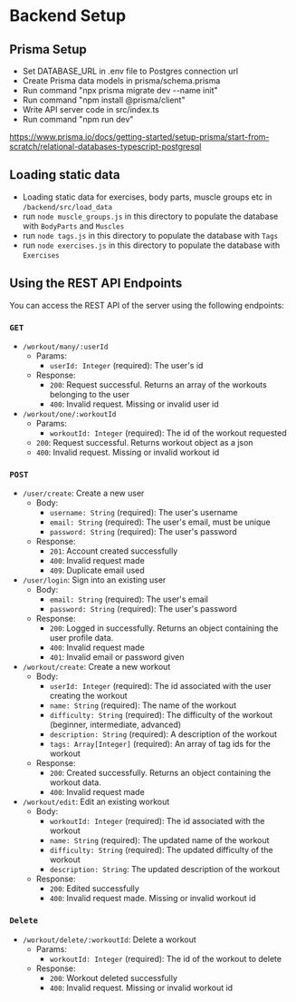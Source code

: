 # Backend Setup

## Prisma Setup

- Set DATABASE_URL in .env file to Postgres connection url
- Create Prisma data models in prisma/schema.prisma
- Run command "npx prisma migrate dev --name init"
- Run command "npm install @prisma/client"
- Write API server code in src/index.ts
- Run command "npm run dev"

https://www.prisma.io/docs/getting-started/setup-prisma/start-from-scratch/relational-databases-typescript-postgresql

## Loading static data

- Loading static data for exercises, body parts, muscle groups etc in `/backend/src/load_data`
- run `node muscle_groups.js` in this directory to populate the database with `BodyParts` and `Muscles`
- run `node tags.js` in this directory to populate the database with `Tags`
- run `node exercises.js` in this directory to populate the database with `Exercises`

## Using the REST API Endpoints

You can access the REST API of the server using the following endpoints:

### `GET`

- `/workout/many/:userId`
  - Params:
    - `userId: Integer` (required): The user's id
  - Response:
    - `200`: Request successful. Returns an array of the workouts belonging to the user
    - `400`: Invalid request. Missing or invalid user id
- `/workout/one/:workoutId`
  - Params:
    - `workoutId: Integer` (required): The id of the workout requested
  - `200`: Request successful. Returns workout object as a json
  - `400`: Invalid request. Missing or invalid workout id

### `POST`

- `/user/create`: Create a new user
  - Body:
    - `username: String` (required): The user's username
    - `email: String` (required): The user's email, must be unique
    - `password: String` (required): The user's password
  - Response:
    - `201`: Account created successfully
    - `400`: Invalid request made
    - `409`: Duplicate email used
- `/user/login`: Sign into an existing user
  - Body:
    - `email: String` (required): The user's email
    - `password: String` (required): The user's password
  - Response:
    - `200`: Logged in successfully. Returns an object containing the user profile data.
    - `400`: Invalid request made
    - `401`: Invalid email or password given
- `/workout/create`: Create a new workout
  - Body:
    - `userId: Integer` (required): The id associated with the user creating the workout
    - `name: String` (required): The name of the workout
    - `difficulty: String` (required): The difficulty of the workout (beginner, intermediate, advanced)
    - `description: String` (required): A description of the workout
    - `tags: Array[Integer]` (required): An array of tag ids for the workout
  - Response:
    - `200`: Created successfully. Returns an object containing the workout data.
    - `400`: Invalid request made
- `/workout/edit`: Edit an existing workout
  - Body:
    - `workoutId: Integer` (required): The id associated with the workout
    - `name: String` (required): The updated name of the workout
    - `difficulty: String` (required): The updated difficulty of the workout
    - `description: String`: The updated description of the workout
  - Response:
    - `200`: Edited successfully
    - `400`: Invalid request made. Missing or invalid workout id

### `Delete`

- `/workout/delete/:workoutId`: Delete a workout
  - Params:
    - `workoutId: Integer` (required): The id of the workout to delete
  - Response:
    - `200`: Workout deleted successfully
    - `400`: Invalid request. Missing or invalid workout id
